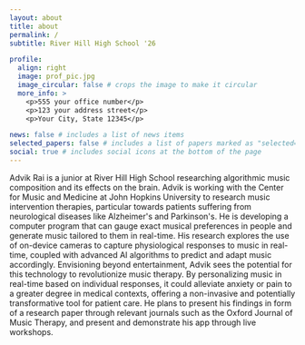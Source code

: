 ```yaml
---
layout: about
title: about
permalink: /
subtitle: River Hill High School '26

profile:
  align: right
  image: prof_pic.jpg
  image_circular: false # crops the image to make it circular
  more_info: >
    <p>555 your office number</p>
    <p>123 your address street</p>
    <p>Your City, State 12345</p>

news: false # includes a list of news items
selected_papers: false # includes a list of papers marked as "selected={true}"
social: true # includes social icons at the bottom of the page
---
```


Advik Rai is a junior at River Hill High School researching algorithmic music composition and its effects on the brain. Advik is working with the Center for Music and Medicine at John Hopkins University to research music intervention therapies, particular towards patients suffering from neurological diseases like Alzheimer's and Parkinson's. He is developing a computer program that can gauge exact musical preferences in people and generate music tailored to them in real-time. His research explores the use of on-device cameras to capture physiological responses to music in real-time, coupled with advanced AI algorithms to predict and adapt music accordingly. Envisioning beyond entertainment, Advik sees the potential for this technology to revolutionize music therapy. By personalizing music in real-time based on individual responses, it could alleviate anxiety or pain to a greater degree in medical contexts, offering a non-invasive and potentially transformative tool for patient care. He plans to present his findings in form of a research paper through relevant journals such as the Oxford Journal of Music Therapy, and present and demonstrate his app through live workshops.


